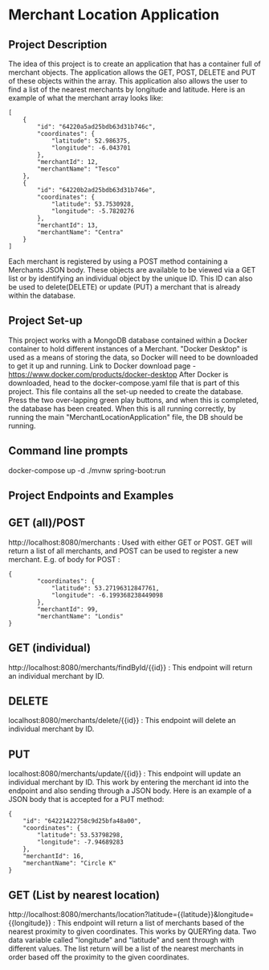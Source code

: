 # Merchant Location Application
## Project Description
The idea of this project is to create an application that has a container full of merchant objects. The application allows the GET, POST, DELETE and PUT of these objects within the array.
This application also allows the user to find a list of the nearest merchants by longitude and latitude.
Here is an example of what the merchant array looks like:
```
[
    {
        "id": "64220a5ad25bdb63d31b746c",
        "coordinates": {
            "latitude": 52.986375,
            "longitude": -6.043701
        },
        "merchantId": 12,
        "merchantName": "Tesco"
    },
    {
        "id": "64220b2ad25bdb63d31b746e",
        "coordinates": {
            "latitude": 53.7530928,
            "longitude": -5.7820276
        },
        "merchantId": 13,
        "merchantName": "Centra"
    }
]
```
Each merchant is registered by using a POST method containing a Merchants JSON body. These objects are available to be viewed via a GET list or by identifying an individual object by the unique ID.
This ID can also be used to delete(DELETE) or update (PUT) a merchant that is already within the database.

## Project Set-up
This project works with a MongoDB database contained within a Docker container to hold different instances of a Merchant.
"Docker Desktop" is used as a means of storing the data, so Docker will need to be downloaded to get it up and running. Link to Docker download page - https://www.docker.com/products/docker-desktop
After Docker is downloaded, head to the docker-compose.yaml file that is part of this project. This file contains all the set-up needed to create the database. Press the two over-lapping green play buttons, and when this is completed, the database has been created. When this is all running correctly, by running the main "MerchantLocationApplication" file, the DB should be running.

## Command line prompts
docker-compose up -d
./mvnw spring-boot:run

## Project Endpoints and Examples
## GET (all)/POST
http://localhost:8080/merchants : Used with either GET or POST. GET will return a list of all merchants, and POST can be used to register a new merchant. E.g. of body for POST :
```
{
        "coordinates": {
            "latitude": 53.27196312847761,
            "longitude": -6.199368238449098
        },
        "merchantId": 99,
        "merchantName": "Londis"
}
```
## GET (individual)
http://localhost:8080/merchants/findById/{{id}} : This endpoint will return an individual merchant by ID.

## DELETE
localhost:8080/merchants/delete/{{id}} : This endpoint will delete an individual merchant by ID.

## PUT
localhost:8080/merchants/update/{{id}} : This endpoint will update an individual merchant by ID. This work by entering the merchant id into the endpoint and also sending through a JSON body. Here is an example of a JSON body that is accepted for a PUT method:
```
{
    "id": "64221422758c9d25bfa48a00",
    "coordinates": {
        "latitude": 53.53798298,
        "longitude": -7.94689283
    },
    "merchantId": 16,
    "merchantName": "Circle K"
}
```
## GET (List by nearest location)
http://localhost:8080/merchants/location?latitude={{latitude}}&longitude={{longitude}} : This endpoint will return a list of merchants based of the nearest proximity to given coordinates.
This works by QUERYing data. Two data variable called "longitude" and "latitude" and sent through with different values. The list return will be a list of the nearest merchants in order based off the proximity to the given coordinates.

